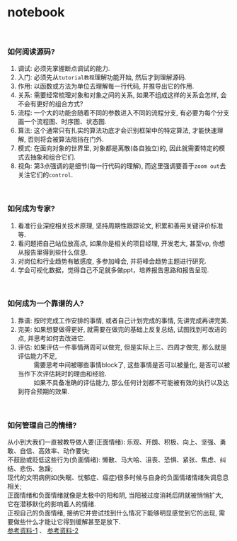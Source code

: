 # notebook

&nbsp;  
### 如何阅读源码?  
1. 调试: 必须先掌握断点调试的能力.  
2. 入门: 必须先从`tutorial教程`理解功能开始, 然后才到理解源码.  
3. 作用: 以函数或方法为单位去理解每一行代码, 并推导出它的作用.  
4. 关系: 需要经常梳理对象和对象之间的关系, 如果不组成这样的关系会怎样, 会不会有更好的组合方式?  
5. 流程: 一个大的功能会随着不同的参数进入不同的流程分支, 有必要为每个分支画一个流程图、时序图、状态图.  
6. 算法: 这个通常只有扎实的算法功底才会识别框架中的特定算法, 才能快速理解, 否则将会被算法阻挡在门外.  
7. 模式: 在面向对象的世界里, 对象都是离散(各自独立)的, 因此就需要特定的模式去抽象和组合它们.  
8. 视角: 第3点强调的是细节(每一行代码的理解), 而这里强调要善于`zoom out`去关注它们的`control`.  


&nbsp;  
### 如何成为专家?  
1. 看准行业深挖相关技术原理, 坚持周期性跟踪论文, 积累和善用关键评价标准等.   
2. 看问题把自己站位放高点, 如果你是相关的项目经理, 开发老大, 甚至vp, 你想从报告里得到些什么信息.  
3. 对岗位和行业趋势有敏感度, 多参加峰会, 并将峰会趋势主题进行研究.  
4. 学会可视化数据，觉得自己不足就多做ppt，培养报告思路和报告呈现.  


&nbsp;  
### 如何成为一个靠谱的人?  
1. 靠谱: 按时完成工作安排的事情, 或者自己计划完成的事情, 先讲完成再讲完美.  
2. 完美: 如果想要做得更好, 就需要在做完的基础上反复总结, 试图找到可改进的点, 并思考如何去改进它.  
3. 评估: 如果评估一件事情两周可以做完, 但是实际上三、四周才做完, 那么就是评估能力不足,   
   &nbsp; &nbsp; &nbsp; &nbsp; &nbsp;需要思考中间被哪些事情block了, 这些事情是否可以被量化, 是否可以被当作下次评估耗时的理由和经验.   
   &nbsp; &nbsp; &nbsp; &nbsp; &nbsp;如果不具备准确的评估能力, 那么任何计划都不可能被有效的执行以及达到符合预期的效果.  


&nbsp;  
### 如何管理自己的情绪?  
从小到大我们一直被教导做人要(正面情绪): 乐观、开朗、积极、向上、坚强、勇敢、自信、高效率、动作要快;     
不鼓励或贬低这些行为(负面情绪): 懒散、马大哈、沮丧、恐惧、紧张、焦虑、纠结、悲伤、急躁;     
现代的文明病例如(失眠、忧郁症、癌症)很多时候与自身的负面情绪情绪失调息息相关;     
正面情绪和负面情绪就像是太极中的阳和阴, 当阳被过度消耗后阴就被悄悄扩大, 它在潜移默化的影响着人的情绪.  
正视自己的负面情绪, 接纳它并尝试找到什么情况下能够明显感觉到它的出现, 需要做些什么才能让它得到缓解甚至是放下.  
[参考资料-1](https://youtu.be/Ueoyveyz5LU?t=933) 、 [参考资料-2](https://www.youtube.com/watch?v=ygA-6CaH6Qg)  
